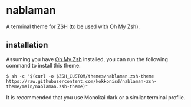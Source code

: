 # nablaman

A terminal theme for ZSH (to be used with Oh My Zsh).


## installation

Assuming you have [Oh My Zsh](https://ohmyz.sh/) installed, you can run the following
command to install this theme:

```console
$ sh -c "$(curl -o $ZSH_CUSTOM/themes/nablaman.zsh-theme https://raw.githubusercontent.com/kokkonisd/nablaman-zsh-theme/main/nablaman.zsh-theme)"
```

It is recommended that you use Monokai dark or a similar terminal profile.
